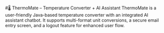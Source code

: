 #🌡️ ThermoMate – Temperature Converter + AI Assistant
ThermoMate is a user-friendly Java-based temperature converter with an integrated AI assistant chatbot. It supports multi-format unit conversions, a secure email entry screen, and a logout feature for enhanced user flow.
